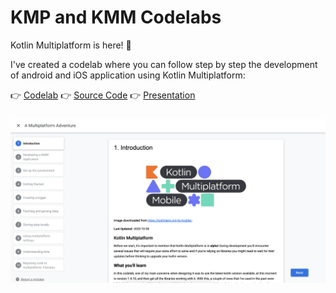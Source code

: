 # KMP and KMM Codelabs

Kotlin Multiplatform is here! 🙌

I've created a codelab where you can follow step by step the development of android and iOS application using Kotlin Multiplatform:

👉 [Codelab](https://cmota.github.io/kmp-codelabs/)
👉 [Source Code](https://github.com/cmota/kmm-a-multiplatform-adventure)
👉 [Presentation](https://speakerdeck.com/cmota/a-multiplatform-adventure)


<h3 align="center">
  <img src="img/codelab-a-multiplatform-adventure.png" alt="Codelab: A Multiplatform Adventure" />
</h3>
